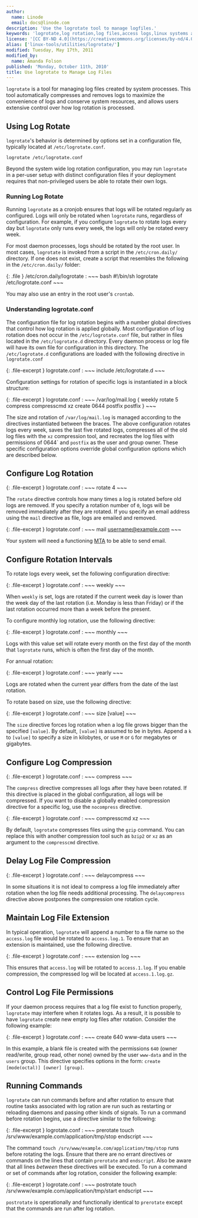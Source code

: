 ```yaml
---
author:
  name: Linode
  email: docs@linode.com
description: 'Use the logrotate tool to manage logfiles.'
keywords: 'logrotate,log rotation,log files,access logs,linux systems administration,basic systems administration'
license: '[CC BY-ND 4.0](https://creativecommons.org/licenses/by-nd/4.0)'
alias: ['linux-tools/utilities/logrotate/']
modified: Tuesday, May 17th, 2011
modified_by:
  name: Amanda Folson
published: 'Monday, October 11th, 2010'
title: Use logrotate to Manage Log Files
---
```


`logrotate` is a tool for managing log files created by system processes. This tool automatically compresses and removes logs to maximize the convenience of logs and conserve system resources, and allows users extensive control over how log rotation is processed.

## Using Log Rotate

`logrotate`'s behavior is determined by options set in a configuration file, typically located at `/etc/logrotate.conf`.

    logrotate /etc/logrotate.conf

Beyond the system wide log rotation configuration, you may run `logrotate` in a per-user setup with distinct configuration files if your deployment requires that non-privileged users be able to rotate their own logs.

### Running Log Rotate

Running `logrotate` as a cronjob ensures that logs will be rotated regularly as configured. Logs will only be rotated when `logrotate` runs, regardless of configuration. For example, if you configure `logrotate` to rotate logs every day but `logrotate` only runs every week, the logs will only be rotated every week.

For most daemon processes, logs should be rotated by the root user. In most cases, `logrotate` is invoked from a script in the `/etc/cron.daily/` directory. If one does not exist, create a script that resembles the following in the `/etc/cron.daily/` folder:

{: .file }
/etc/cron.daily/logrotate
:   ~~~ bash
    #!/bin/sh
    logrotate /etc/logrotate.conf
    ~~~

You may also use an entry in the root user's `crontab`.

### Understanding logrotate.conf

The configuration file for log rotation begins with a number global directives that control how log rotation is applied globally. Most configuration of log rotation does not occur in the `/etc/logrotate.conf` file, but rather in files located in the `/etc/logrotate.d` directory. Every daemon process or log file will have its own file for configuration in this directory. The `/etc/logrotate.d` configurations are loaded with the following directive in `logrotate.conf`

{: .file-excerpt }
logrotate.conf
:   ~~~
    include /etc/logrotate.d
    ~~~

Configuration settings for rotation of specific logs is instantiated in a block structure:

{: .file-excerpt }
logrotate.conf
:   ~~~
    /var/log/mail.log {
      weekly
      rotate 5
      compress
      compresscmd xz
      create 0644 postfix postfix
    }
    ~~~

The size and rotation of `/var/log/mail.log` is managed according to the directives instantiated between the braces. The above configuration rotates logs every week, saves the last five rotated logs, compresses all of the old log files with the `xz` compression tool, and recreates the log files with permissions of 0644\` and `postfix` as the user and group owner. These specific configuration options override global configuration options which are described below.

## Configure Log Rotation

{: .file-excerpt }
logrotate.conf
:   ~~~
    rotate 4
    ~~~

The `rotate` directive controls how many times a log is rotated before old logs are removed. If you specify a rotation number of `0`, logs will be removed immediately after they are rotated. If you specify an email address using the `mail` directive as file, logs are emailed and removed.

{: .file-excerpt }
logrotate.conf
:   ~~~
    mail <username@example.com>
    ~~~

Your system will need a functioning [MTA](/docs/email/) to be able to send email.

## Configure Rotation Intervals

To rotate logs every week, set the following configuration directive:

{: .file-excerpt }
logrotate.conf
:   ~~~
    weekly
    ~~~

When `weekly` is set, logs are rotated if the current week day is lower than the week day of the last rotation (i.e. Monday is less than Friday) or if the last rotation occurred more than a week before the present.

To configure monthly log rotation, use the following directive:

{: .file-excerpt }
logrotate.conf
:   ~~~
    monthly
    ~~~

Logs with this value set will rotate every month on the first day of the month that `logrotate` runs, which is often the first day of the month.

For annual rotation:

{: .file-excerpt }
logrotate.conf
:   ~~~
    yearly
    ~~~

Logs are rotated when the current year differs from the date of the last rotation.

To rotate based on size, use the following directive:

{: .file-excerpt }
logrotate.conf
:   ~~~
    size [value]
    ~~~

The `size` directive forces log rotation when a log file grows bigger than the specified `[value]`. By default, `[value]` is assumed to be in bytes. Append a `k` to `[value]` to specify a size in kilobytes, or use `M` or `G` for megabytes or gigabytes.

## Configure Log Compression

{: .file-excerpt }
logrotate.conf
:   ~~~
    compress
    ~~~

The `compress` directive compresses all logs after they have been rotated. If this directive is placed in the global configuration, all logs will be compressed. If you want to disable a globally enabled compression directive for a specific log, use the `nocompress` directive.

{: .file-excerpt }
logrotate.conf
:   ~~~
    compresscmd xz
    ~~~

By default, `logrotate` compresses files using the `gzip` command. You can replace this with another compression tool such as `bzip2` or `xz` as an argument to the `compresscmd` directive.

## Delay Log File Compression

{: .file-excerpt }
logrotate.conf
:   ~~~
    delaycompress
    ~~~

In some situations it is not ideal to compress a log file immediately after rotation when the log file needs additional processing. The `delaycompress` directive above postpones the compression one rotation cycle.

## Maintain Log File Extension

In typical operation, `logrotate` will append a number to a file name so the `access.log` file would be rotated to `access.log.1`. To ensure that an extension is maintained, use the following directive.

{: .file-excerpt }
logrotate.conf
:   ~~~
    extension log
    ~~~

This ensures that `access.log` will be rotated to `access.1.log`. If you enable compression, the compressed log will be located at `access.1.log.gz`.

## Control Log File Permissions

If your daemon process requires that a log file exist to function properly, `logrotate` may interfere when it rotates logs. As a result, it is possible to have `logrotate` create new empty log files after rotation. Consider the following example:

{: .file-excerpt }
logrotate.conf
:   ~~~
    create 640 www-data users
    ~~~

In this example, a blank file is created with the permissions `640` (owner read/write, group read, other none) owned by the user `www-data` and in the `users` group. This directive specifies options in the form: `create [mode(octal)] [owner] [group]`.

## Running Commands

`logrotate` can run commands before and after rotation to ensure that routine tasks associated with log ration are run such as restarting or reloading daemons and passing other kinds of signals. To run a command before rotation begins, use a directive similar to the following:

{: .file-excerpt }
logrotate.conf
:   ~~~
    prerotate
        touch /srv/www/example.com/application/tmp/stop
    endscript
    ~~~

The command `touch /srv/www/example.com/application/tmp/stop` runs before rotating the logs. Ensure that there are no errant directives or commands on the lines that contain `prerotate` and `endscript`. Also be aware that all lines *between* these directives will be executed. To run a command or set of commands after log rotation, consider the following example:

{: .file-excerpt }
logrotate.conf
:   ~~~
    postrotate
        touch /srv/www/example.com/application/tmp/start
    endscript
    ~~~

`postrotate` is operationally and functionally identical to `prerotate` except that the commands are run after log rotation.